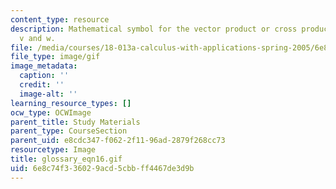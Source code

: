 ```yaml
---
content_type: resource
description: Mathematical symbol for the vector product or cross product of two vectors,
  v and w.
file: /media/courses/18-013a-calculus-with-applications-spring-2005/6e8c74f336029acd5cbbff4467de3d9b_glossary_eqn16.gif
file_type: image/gif
image_metadata:
  caption: ''
  credit: ''
  image-alt: ''
learning_resource_types: []
ocw_type: OCWImage
parent_title: Study Materials
parent_type: CourseSection
parent_uid: e8cdc347-f062-2f11-96ad-2879f268cc73
resourcetype: Image
title: glossary_eqn16.gif
uid: 6e8c74f3-3602-9acd-5cbb-ff4467de3d9b
---
```

